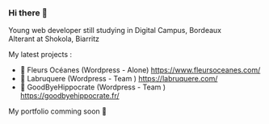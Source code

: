 ### Hi there 👋

Young web developer still studying in Digital Campus, Bordeaux  
Alterant at Shokola, Biarritz

My latest projects :
- 🌸 Fleurs Océanes (Wordpress - Alone) https://www.fleursoceanes.com/
- 🍪 Labruquere (Wordpress - Team ) https://labruquere.com/
- 🎨 GoodByeHippocrate (Wordpress - Team ) https://goodbyehippocrate.fr/

My portfolio comming soon 🤫
<!--
**roroelrigolo/roroelrigolo** is a ✨ _special_ ✨ repository because its `README.md` (this file) appears on your GitHub profile.

Here are some ideas to get you started:

- 🔭 I’m currently working on ...
- 🌱 I’m currently learning ...
- 👯 I’m looking to collaborate on ...
- 🤔 I’m looking for help with ...
- 💬 Ask me about ...
- 📫 How to reach me: ...
- 😄 Pronouns: ...
- ⚡ Fun fact: ...
-->
